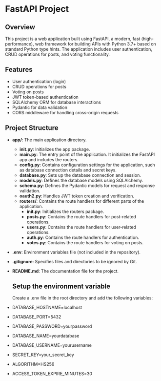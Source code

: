 # FastAPI Project

## Overview

This project is a web application built using FastAPI, a modern, fast (high-performance), web framework for building APIs with Python 3.7+ based on standard Python type hints. The application includes user authentication, CRUD operations for posts, and voting functionality.

## Features

- User authentication (login)
- CRUD operations for posts
- Voting on posts
- JWT token-based authentication
- SQLAlchemy ORM for database interactions
- Pydantic for data validation
- CORS middleware for handling cross-origin requests

## Project Structure

- **app/**: The main application directory.
  - **__init__.py**: Initializes the app package.
  - **main.py**: The entry point of the application. It initializes the FastAPI app and includes the routers.
  - **config.py**: Contains configuration settings for the application, such as database connection details and secret keys.
  - **database.py**: Sets up the database connection and session.
  - **models.py**: Defines the database models using SQLAlchemy.
  - **schema.py**: Defines the Pydantic models for request and response validation.
  - **oauth2.py**: Handles JWT token creation and verification.
  - **routers/**: Contains the route handlers for different parts of the application.
    - **__init__.py**: Initializes the routers package.
    - **posts.py**: Contains the route handlers for post-related operations.
    - **users.py**: Contains the route handlers for user-related operations.
    - **auth.py**: Contains the route handlers for authentication.
    - **votes.py**: Contains the route handlers for voting on posts.
- **.env**: Environment variables file (not included in the repository).
- **.gitignore**: Specifies files and directories to be ignored by Git.
- **README.md**: The documentation file for the project.

  ## Setup the environment variable
  Create a .env file in the root directory and add the following variables:

- DATABASE_HOSTNAME=localhost
- DATABASE_PORT=5432
- DATABASE_PASSWORD=yourpassword
- DATABASE_NAME=yourdatabase
- DATABASE_USERNAME=yourusername
- SECRET_KEY=your_secret_key
- ALGORITHM=HS256
- ACCESS_TOKEN_EXPIRE_MINUTES=30
